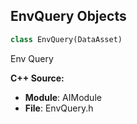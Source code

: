 ## EnvQuery Objects

```python
class EnvQuery(DataAsset)
```

Env Query

**C++ Source:**

- **Module**: AIModule
- **File**: EnvQuery.h

<a id="unreal.EnvQueryInstanceBlueprintWrapper"></a>